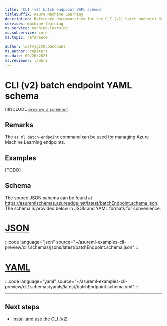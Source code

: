 ```yaml
---
title: 'CLI (v2) batch endpoint YAML schema'
titleSuffix: Azure Machine Learning
description: Reference documentation for the CLI (v2) batch endpoint YAML schema.
services: machine-learning
ms.service: machine-learning
ms.subservice: core
ms.topic: reference

author: lostmygithubaccount
ms.author: copeters
ms.date: 09/20/2021
ms.reviewer: laobri
---
```


# CLI (v2) batch endpoint YAML schema

[!INCLUDE [preview disclaimer](../../includes/machine-learning-preview-generic-disclaimer.md)]

## Remarks

The `az ml batch-endpoint` command can be used for managing Azure Machine Learning endpoints.

## Examples

[TODO]

## Schema

The source JSON schema can be found at https://azuremlschemas.azureedge.net/latest/batchEndpoint.schema.json. The schema is provided below in JSON and YAML formats for convenience.

# [JSON](#tab/json)

:::code language="json" source="~/azureml-examples-cli-preview/cli/.schemas/jsons/latest/batchEndpoint.schema.json":::

# [YAML](#tab/yaml)

:::code language="yaml" source="~/azureml-examples-cli-preview/cli/.schemas/yamls/latest/batchEndpoint.schema.yml":::

---

## Next steps

- [Install and use the CLI (v2)](how-to-configure-cli.md)
